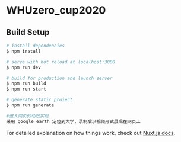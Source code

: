 # WHUzero_cup2020

## Build Setup

```bash
# install dependencies
$ npm install

# serve with hot reload at localhost:3000
$ npm run dev

# build for production and launch server
$ npm run build
$ npm run start

# generate static project
$ npm run generate

#进入网页的动效实现
采用 google earth 定位到大学，录制后以视频形式展现在网页上
```

For detailed explanation on how things work, check out [Nuxt.js docs](https://nuxtjs.org).
